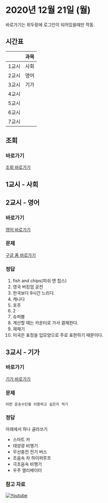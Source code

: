 # 2020년 12월 21일 (월)

바로가기는 위두랑에 로그인이 되어있을때만 작동.

## 시간표
|    |과목|
|----|---|
|1교시|사회|
|2교시|영어|
|3교시|기가|
|4교시||
|5교시||
|6교시||
|7교시||


## 조회
### 바로가기
[조회 바로가기](https://rang.edunet.net/class/G000364114/classNotifyView.do?pageNo=1&notifySequence=304030)

## 1교시 - 사회
<!--
### 바로가기
[사회 바로가기](https://rang.edunet.net/class/G000328284/hmwkppList.do?hmwkSeq=000000&hmwkTypeCd=ALL)
### 문제
```
```
### 정답
### 참고 자료
[EBS 영상 보러가기]()
-->

## 2교시 - 영어
### 바로가기
[영어 바로가기](https://rang.edunet.net/class/G000325221/hmwkppList.do?hmwkSeq=738529&hmwkTypeCd=ALL)
### 문제
[구글 폼 바로가기](https://forms.gle/mFwhXWsDnwW4obdT8)
### 정답
1. fish and chips(피쉬 앤 칩스)
2. 영국 버킹엄 궁전
3. 한국보다 9시간 느리다.
4. 캐나다
5. 호주
6. 2
7. 슈퍼볼
8. 계산할 때는 카운터로 가서 결재한다.
9. 재채기
10. 미국은 표정을 입모양으로 주로 표현하기 때문이다.

## 3교시 - 기가
### 바로가기
[기가 바로가기](https://rang.edunet.net/class/G000367106/hmwkppList.do?hmwkSeq=741444&hmwkTypeCd=ALL)
### 문제
```
어떤 운송수단을 이용하고 싶은지 적기
```
### 정답
아래에서 하나 골라쓰기
- 스마트 카
- 태양광 비행기
- 무선충전 전기 버스
- 초음속 차 하이퍼루프
- 극초음속 비행기
- 우주 엘리베이터
### 참고 자료
[![Youtube](http://img.youtube.com/vi/t_hbYjgL2HI/0.jpg)](https://www.youtube.com/embed/t_hbYjgL2HI "Youtube")
